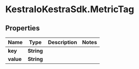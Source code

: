 # KestraIoKestraSdk.MetricTag

## Properties

Name | Type | Description | Notes
------------ | ------------- | ------------- | -------------
**key** | **String** |  | 
**value** | **String** |  | 


